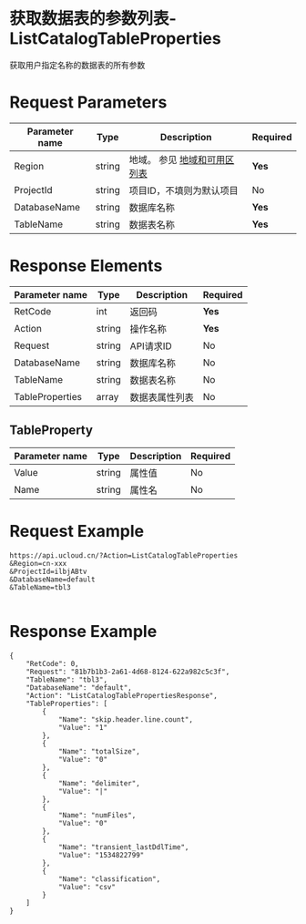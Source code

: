 # 获取数据表的参数列表-ListCatalogTableProperties

获取用户指定名称的数据表的所有参数

# Request Parameters
|Parameter name|Type|Description|Required|
|---|---|---|---|
|Region|string|地域。 参见 [地域和可用区列表](api/summary/regionlist)|**Yes**|
|ProjectId|string|项目ID，不填则为默认项目|No|
|DatabaseName|string|数据库名称|**Yes**|
|TableName|string|数据表名称|**Yes**|

# Response Elements
|Parameter name|Type|Description|Required|
|---|---|---|---|
|RetCode|int|返回码|**Yes**|
|Action|string|操作名称|**Yes**|
|Request|string|API请求ID|No|
|DatabaseName|string|数据库名称|No|
|TableName|string|数据表名称|No|
|TableProperties|array|数据表属性列表|No|

## TableProperty
|Parameter name|Type|Description|Required|
|---|---|---|---|
|Value|string|属性值|No|
|Name|string|属性名|No|

# Request Example
```
https://api.ucloud.cn/?Action=ListCatalogTableProperties
&Region=cn-xxx
&ProjectId=ilbjABtv
&DatabaseName=default
&TableName=tbl3


```

# Response Example
```
{
    "RetCode": 0, 
    "Request": "81b7b1b3-2a61-4d68-8124-622a982c5c3f", 
    "TableName": "tbl3", 
    "DatabaseName": "default", 
    "Action": "ListCatalogTablePropertiesResponse", 
    "TableProperties": [
        {
            "Name": "skip.header.line.count", 
            "Value": "1"
        }, 
        {
            "Name": "totalSize", 
            "Value": "0"
        }, 
        {
            "Name": "delimiter", 
            "Value": "|"
        }, 
        {
            "Name": "numFiles", 
            "Value": "0"
        }, 
        {
            "Name": "transient_lastDdlTime", 
            "Value": "1534822799"
        }, 
        {
            "Name": "classification", 
            "Value": "csv"
        }
    ]
}
```


